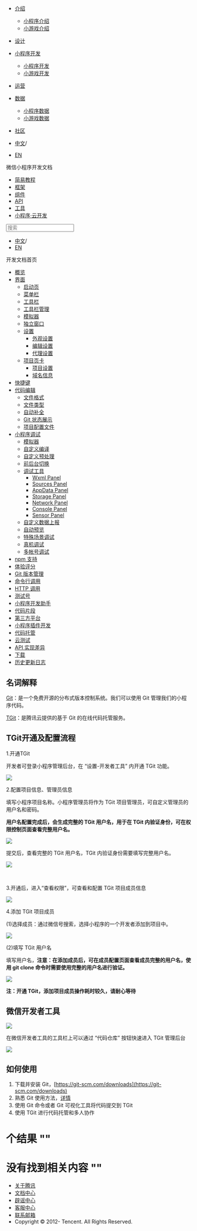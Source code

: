 <div class="book with-summary">

<div class="head">

<div class="head_box">

# [](javascript:; "_('微信公众平台 小程序')")

<div class="header_ctrls">

*   [介绍](javascript:;)
    *   [小程序介绍](https://developers.weixin.qq.com/miniprogram/introduction/index.html?t=18101919)
    *   [小游戏介绍](https://developers.weixin.qq.com/minigame/introduction/index.html?t=18101919)
*   [设计](https://developers.weixin.qq.com/miniprogram/design/index.html?t=18101919)
*   [小程序开发](javascript:;)
    *   [小程序开发](https://developers.weixin.qq.com/miniprogram/dev/index.html?t=18101919)
    *   [小游戏开发](https://developers.weixin.qq.com/minigame/dev/index.html?t=18101919)
*   [运营](https://developers.weixin.qq.com/miniprogram/product/index.html?t=18101919)
*   [数据](javascript:;)
    *   [小程序数据](https://developers.weixin.qq.com/miniprogram/analysis/index.html?t=18101919)
    *   [小游戏数据](https://developers.weixin.qq.com/minigame/analysis/index.html?t=18101919)
*   [社区](https://developers.weixin.qq.com/)

*   [中文](https://developers.weixin.qq.com/miniprogram/dev/qcloud/tgit.html?t=18101919)<span class="split-line">/</span>
*   [EN](https://developers.weixin.qq.com/miniprogram/en/dev/qcloud/tgit.html?t=18101919)

</div>

</div>

</div>

<div class="sub_nav_box">

<div class="sub_nav_inner">

<div class="book-summary-opr" id="js-book-summary-opr"><a class="book-summary-btn"></a></div>

<div class="top_sub_nav">

<div class="top_title_wap"><span class="icon_title icon_dev"></span>

微信小程序开发文档

</div>

*   [简易教程](../)
*   [框架](../framework/MINA.html)
*   [组件](../component/)
*   [API](../api/network/upload/wx.uploadFile.html)
*   [工具](../devtools/devtools.html)
*   [小程序·云开发](../wxcloud/basis/getting-started.html)

</div>

<div id="book-search-input" role="search">

<form><label for="search-input" class="search-icon" id="js-search-icon"></label><input type="text" id="search-input" name="search-input" placeholder="搜索"> </form>

</div>

*   [中文](https://developers.weixin.qq.com/miniprogram/dev/qcloud/tgit.html?t=18101919)<span class="split-line">/</span>
*   [EN](https://developers.weixin.qq.com/miniprogram/en/dev/qcloud/tgit.html?t=18101919)

</div>

</div>

<div class="book-summary">

<div class="book-summary-home" id="js-summary-home"><a><span class="icon_home_s icon_dev"></span><span class="s_title_2">开发文档首页</span></a></div>

<nav role="navigation">

*   [概览](../devtools/devtools.html)
*   [界面](../devtools/page.html)
    *   [启动页](../devtools/page.html#启动页)
    *   [菜单栏](../devtools/page.html#菜单栏)
    *   [工具栏](../devtools/page.html#工具栏)
    *   [工具栏管理](../devtools/page.html#工具栏管理)
    *   [模拟器](../devtools/page.html#模拟器)
    *   [独立窗口](../devtools/page.html#独立窗口)
    *   [设置](../devtools/settings.html)
        *   [外观设置](../devtools/settings.html#外观设置)
        *   [编辑设置](../devtools/settings.html#编辑设置)
        *   [代理设置](../devtools/settings.html#代理设置)
    *   [项目页卡](../devtools/project.html)
        *   [项目设置](../devtools/project.html#项目设置)
        *   [域名信息](../devtools/project.html#域名信息)
*   [快捷键](../devtools/shortcut.html)
*   [代码编辑](../devtools/edit.html)
    *   [文件格式](../devtools/edit.html#文件格式)
    *   [文件类型](../devtools/edit.html#文件支持)
    *   [自动补全](../devtools/edit.html#自动补全)
    *   [Git 状态展示](../devtools/edit.html#git-状态展示)
    *   [项目配置文件](../devtools/projectconfig.html)
*   [小程序调试](../devtools/debug.html)
    *   [模拟器](../devtools/debug.html#模拟器)
    *   [自定义编译](../devtools/debug.html#自定义编译)
    *   [自定义预处理](../devtools/debug.html#自定义预处理)
    *   [前后台切换](../devtools/debug.html#前后台切换)
    *   [调试工具](../devtools/debug.html#调试工具)
        *   [Wxml Panel](../devtools/debug.html#wxml-panel)
        *   [Sources Panel](../devtools/debug.html#sources-panel)
        *   [AppData Panel](../devtools/debug.html#appdata-panel)
        *   [Storage Panel](../devtools/debug.html#storage-panel)
        *   [Network Panel](../devtools/debug.html#network-panel)
        *   [Console Panel](../devtools/debug.html#console-panel)
        *   [Sensor Panel](../devtools/debug.html#sensor-panel)
    *   [自定义数据上报](../devtools/debug.html#自定义数据上报)
    *   [自动预览](../devtools/debug.html#自动预览)
    *   [特殊场景调试](../devtools/different.html)
    *   [真机调试](../devtools/remote-debug.html)
    *   [多帐号调试](../devtools/multiaccount.html)
*   [npm 支持](../devtools/npm.html)
*   [体验评分](../devtools/audits.html)
*   [Git 版本管理](../devtools/git.html)
*   [命令行调用](../devtools/cli.html)
*   [HTTP 调用](../devtools/http.html)
*   [测试号](../devtools/sandbox.html)
*   [小程序开发助手](../devtools/mydev.html)
*   [代码片段](../devtools/minicode.html)
*   [第三方平台](../devtools/ext.html)
*   [小程序插件开发](../devtools/plugin.html)
*   [代码托管](./tgit.html)
*   [云测试](../devtools/monkey-test.html)
*   [API 实现差异](../devtools/notsupport.html)
*   [下载](../devtools/download.html)
*   [历史更新日志](../devtools/uplog.html)

</nav>

</div>

<div class="book-body">

<div class="body-inner">

<div class="page-wrapper" tabindex="-1" role="main">

<div class="page-inner">

<div id="book-search-results">

<div class="search-noresults">

<section class="normal markdown-section">

## 名词解释

[Git](https://git-scm.com)：是一个免费开源的分布式版本控制系统。我们可以使用 Git 管理我们的小程序代码。

[TGit](https://cloud.tencent.com/document/product/612/11023)：是腾讯云提供的基于 Git 的在线代码托管服务。

## TGit开通及配置流程

1.开通TGit

开发者可登录小程序管理后台，在 “设置-开发者工具” 内开通 TGit 功能。

![](https://developers.weixin.qq.com/miniprogram/dev/qcloud/image/tgit/tgit1.png?t=18101919)

2.配置项目信息、管理员信息

填写小程序项目名称。小程序管理员将作为 TGit 项目管理员，可自定义管理员的用户名和密码。

**用户名配置完成后，会生成完整的 TGit 用户名，用于在 TGit 内验证身份，可在权限控制页面查看完整用户名。**

![](https://developers.weixin.qq.com/miniprogram/dev/qcloud/image/tgit/tgit3.png?t=18101919)

提交后，查看完整的 TGit 用户名，TGit 内验证身份需要填写完整用户名。

![](https://developers.weixin.qq.com/miniprogram/dev/qcloud/image/tgit/tgit8.png?t=18101919)

​

3.开通后，进入“查看权限”，可查看和配置 TGit 项目成员信息

![](https://developers.weixin.qq.com/miniprogram/dev/qcloud/image/tgit/tgit6.png?t=18101919)

4.添加 TGit 项目成员

(1)选择成员：通过微信号搜索，选择小程序的一个开发者添加到项目中。

![](https://developers.weixin.qq.com/miniprogram/dev/qcloud/image/tgit/tgit7.png?t=18101919)

(2)填写 TGit 用户名

填写用户名，**注意：在添加成员后，可在成员配置页面查看成员完整的用户名，使用 git clone 命令时需要使用完整的用户名进行验证。**

![](https://developers.weixin.qq.com/miniprogram/dev/qcloud/image/tgit/tgit9.png?t=18101919)

**注：开通 TGit，添加项目成员操作耗时较久，请耐心等待**

## 微信开发者工具

![](https://developers.weixin.qq.com/miniprogram/dev/qcloud/image/tgit/toolbar.png?t=18101919)

在微信开发者工具的工具栏上可以通过 “代码仓库” 按钮快速进入 TGit 管理后台

![](https://developers.weixin.qq.com/miniprogram/dev/qcloud/image/tgit/devmaster.png?t=18101919)

## 如何使用

1.  下载并安装 Git，[https://git-scm.com/downloads](https://git-scm.com/downloads)
2.  熟悉 Git 使用方法，[详情](https://git-scm.com/doc)
3.  使用 Git 命令或者 Git 可视化工具将代码提交到 TGit
4.  使用 TGit 进行代码托管和多人协作

</section>

</div>

<div class="search-results">

<div class="has-results">

# <span class="search-results-count"></span>个结果 "<span class="search-query"></span>"

</div>

<div class="no-results">

# 没有找到相关内容 "<span class="search-query"></span>"

</div>

</div>

</div>

</div>

</div>

<div class="foot" id="footer">

*   [关于腾讯](https://www.tencent.com/)
*   [文档中心](https://developers.weixin.qq.com/miniprogram/introduction/index.html)
*   [辟谣中心](https://mp.weixin.qq.com/cgi-bin/opshowpage?action=dispelinfo)
*   [客服中心](https://kf.qq.com/product/wx_xcx.html)
*   [联系邮箱](mailto:weixinmp@qq.com)
*   Copyright © 2012-<span id="s_copyright_year"></span> Tencent. All Rights Reserved.

</div>

</div>

[](../devtools/plugin.html)[](../devtools/monkey-test.html)</div>

</div>